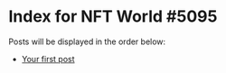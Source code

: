 # Index for NFT World #5095
Posts will be displayed in the order below:

- [Your first post](./001-first.md)

